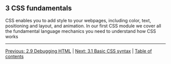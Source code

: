 ## 3 CSS fundamentals

CSS enables you to add style to your webpages, including color, text, positioning and layout, and animation. In our first CSS module we cover all the fundamental language mechanics you need to understand how CSS works

---

[Previous: 2.9 Debugging HTML](/curriculum/2-core/1-web-standards-and-html/2-9-debugging-html.md) | [Next: 3.1 Basic CSS syntax](/curriculum/2-core/2-styling/3-01-basic-css-syntax.md) | [Table of contents](/TOC.md)
